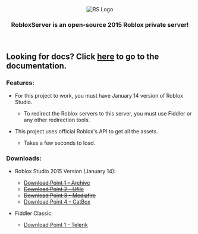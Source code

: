 <div align=center>
  <img src="https://cdn.discordapp.com/attachments/1168613040040710144/1168613089315389571/Roblox-Logo-2015-500x281.png?ex=655266c0&is=653ff1c0&hm=69be43efadd5290b3533620cd5d7ae9a88a7f07fa536d7a7a37b93fc0cfcd93e&" alt="RS Logo">

  ### RobloxServer is an open-source 2015 Roblox private server!
  
</div>
<br>

## Looking for docs? Click [here](https://github.com/RetiiAyo/RobloxServer/blob/main/docs/welcome.md) to go to the documentation.

### Features:

* For this project to work, you must have January 14 version of Roblox Studio.
  + To redirect the Roblox servers to this server, you must use Fiddler or any other redirection tools.

* This project uses official Roblox's API to get all the assets.
  + Takes a few seconds to load.

### Downloads:

* Roblox Studio 2015 Version (January 14):
  + [~~Download Point 1 - Archive~~](https://archive.frickinfire.com/ROBLOX/Executables/Windows/RobloxStudio/ROBLOXArchive/2015/January%2014/)
  + [~~Download Point 2 - Ufile~~](https://ufile.io/2n226a2u)
  + [~~Download Point 3 - Mediafire~~](https://www.mediafire.com/file/sipe7u37cn3f3l8/January_14.tar/file)
  + [Download Point 4 - CatBox](https://files.catbox.moe/xdux95.7z)

* Fiddler Classic:
  + [Download Point 1 - Telerik](https://www.telerik.com/download/fiddler)